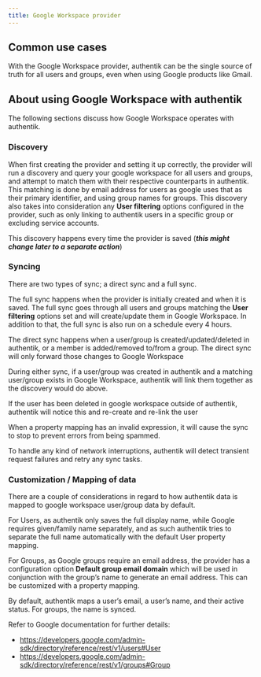 ```yaml
---
title: Google Workspace provider
---
```


## Common use cases

With the Google Workspace provider, authentik can be the single source of truth for all users and groups, even when using Google products like Gmail.

## About using Google Workspace with authentik

The following sections discuss how Google Workspace operates with authentik.

### Discovery

When first creating the provider and setting it up correctly, the provider will run a discovery and query your google workspace for all users and groups, and attempt to match them with their respective counterparts in authentik. This matching is done by email address for users as google uses that as their primary identifier, and using group names for groups. This discovery also takes into consideration any **User filtering** options configured in the provider, such as only linking to authentik users in a specific group or excluding service accounts.

This discovery happens every time the provider is saved (**_this might change later to a separate action_**)

### Syncing

There are two types of sync; a direct sync and a full sync.

The full sync happens when the provider is initially created and when it is saved. The full sync goes through all users and groups matching the **User filtering** options set and will create/update them in Google Workspace. In addition to that, the full sync is also run on a schedule every 4 hours.

The direct sync happens when a user/group is created/updated/deleted in authentik, or a member is added/removed to/from a group. The direct sync will only forward those changes to Google Workspace

During either sync, if a user/group was created in authentik and a matching user/group exists in Google Workspace, authentik will link them together as the discovery would do above.

If the user has been deleted in google workspace outside of authentik, authentik will notice this and re-create and re-link the user

When a property mapping has an invalid expression, it will cause the sync to stop to prevent errors from being spammed.

To handle any kind of network interruptions, authentik will detect transient request failures and retry any sync tasks.

### Customization / Mapping of data

There are a couple of considerations in regard to how authentik data is mapped to google workspace user/group data by default.

For Users, as authentik only saves the full display name, while Google requires given/family name separately, and as such authentik tries to separate the full name automatically with the default User property mapping.

For Groups, as Google groups require an email address, the provider has a configuration option **Default group email domain** which will be used in conjunction with the group’s name to generate an email address. This can be customized with a property mapping.

By default, authentik maps a user’s email, a user’s name, and their active status. For groups, the name is synced.

Refer to Google documentation for further details:

-   https://developers.google.com/admin-sdk/directory/reference/rest/v1/users#User
-   https://developers.google.com/admin-sdk/directory/reference/rest/v1/groups#Group
